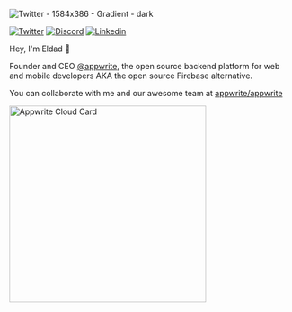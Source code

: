 <!-- [![Linkedin](https://user-images.githubusercontent.com/1297371/111899029-73c1a300-8a32-11eb-9825-d09e68039ff1.png)](https://www.linkedin.com/in/eldadfux/) -->
![Twitter - 1584x386 - Gradient - dark](https://github.com/eldadfux/eldadfux/assets/1297371/ea956b7b-0628-48ad-81a4-b8510f2b939c)

<!-- <p align="center">
  <a href="https://makers.appwrite.io/eldadfux" text-align="center">
    <img src="https://appwrite.io/cards/makers/eldadfux" alt="eldadfux's Maker Card" />
    <br />
    <br />
  </a>
</p> -->
[![Twitter](https://img.shields.io/badge/follow%20on-X-black?style=flat-square)](https://twitter.com/eldadfux)
[![Discord](https://img.shields.io/discord/564160730845151244?label=discord&style=flat-square)](https://appwrite.io/discord)
[![Linkedin](https://img.shields.io/badge/connect%20on-linkedin-blue?style=flat-square)](https://www.linkedin.com/in/eldadfux/)

Hey, I'm Eldad 👋

Founder and CEO [@appwrite](https://appwrite.io), the open source backend platform for web and mobile developers AKA the open source Firebase alternative. 

You can collaborate with me and our awesome team at [appwrite/appwrite](https://github.com/appwrite/appwrite)

<a href="https://cloud.appwrite.io/card/63922ab08799e2df1d1f">
	<img width="350" src="https://cloud.appwrite.io/v1/cards/cloud?userId=63922ab08799e2df1d1f" alt="Appwrite Cloud Card" />
</a>

